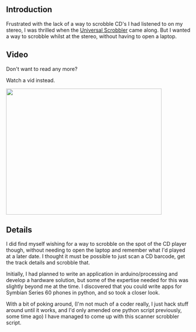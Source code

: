 ## Introduction ##

Frustrated with the lack of a way to scrobble CD's I had listened to on my stereo, I was thrilled when the [Universal Scrobbler](http://lastfmstats.livefrombmore.com/universalscrobbler/) came along. But I wanted a way to scrobble whilst at the stereo, without having to open a laptop.

## Video ##
Don't want to read any more?

Watch a vid instead.

<a href='http://www.youtube.com/watch?feature=player_embedded&v=LGcyZCgKokM' target='_blank'><img src='http://img.youtube.com/vi/LGcyZCgKokM/0.jpg' width='425' height=344 /></a>

## Details ##

I did find myself wishing for a way to scrobble on the spot of the CD player though, without needing to open the laptop and remember what I'd played at a later date. I thought it must be possible to just scan a CD barcode, get the track details and scrobble that.

Initially, I had planned to write an application in arduino/processing and develop a hardware solution, but some of the expertise needed for this was slightly beyond me at the time. I discovered that you could write apps for Symbian Series 60 phones in python, and so took a closer look.

With a bit of poking around, (I'm not much of a coder really, I just hack stuff around until it works, and I'd only amended one python script previously, some time ago) I have managed to come up with this scanner scrobbler script.